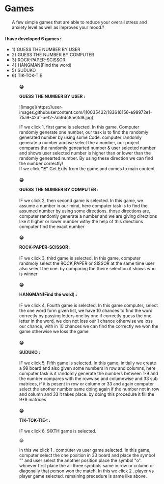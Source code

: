 # Games
 <ul> A few simple games that are able to reduce your overall stress and anxiety level as well as improves your mood.? </ul>
<h4> I have developed 6 games : </h4>

<ul><li type=square>1} GUESS THE NUMBER BY USER</li>

<li type=square>2} GUESS THE NUMBER BY COMPUTER</li>

<li type=square>3} ROCK-PAPER-SCISSOR</li>

<li type=square>4} HANGMAN(Find the word)</li>

<li type=square>5} SUDUKO</li>

<li type=square>6} TIK-TOK-TIE</li><ul>

<h4><p>&#128512;</p> GUESS THE NUMBER BY USER : </h4>
 ![image](https://user-images.githubusercontent.com/110035432/183616156-e99972e1-75a9-42df-aef2-7a594c8ae3d8.jpg)

 IF we click 1, first game is selected. In this game, Computer randomly generate one number, our task is to find the randomly generated number by using some Code. computer randomly generate a number and we select the a number, our project compares the randomly genearted number & user selected number and shows user selected number is higher than or lower than the randomly genearted number. By using these direction we can find the number correctly! <br>If we click <b>"E"</b> Get Exits from the game and comes to main content
<h4><p>&#128512;</p>GUESS THE NUMBER BY COMPUTER :</h4>
IF we click 2, then second game is selected. In this game, we assume a number in our mind, here computer task is to find the assumed number by using some directions. those directions are, computer randomly generate a number and we are giving directions like it higher or lower number withy the help of this directions computer find the exact number<br>
<h4><p>&#128512;</p> ROCK-PAPER-SCISSOR : </h4>
IF we click 3, third game is selected. In this game, computer randmoly select the ROCK,PAPER or SISSOR at the same time user also select the one. by comparing the theire selection it shows who is winner
<h4><p>&#128512;</p> HANGMAN(Find the word) : </h4>
IF we click 4, Fourth game is selected. In this game computer, select the one word form given list, we have 10 chances to find the word correctly by passing letters one by one if correctly guess the one letter in the word, we don not loss our 1 chance otherwise we loss our chance, with in 10 chances we can find the correctly we won the game otherwise we loss the game
<h4><p>&#128512;</p>SUDUKO :</h4>
IF we click 5, Fifth game is selected. In this game, initially we create a 99 board and also given some numbers in row and columns, here computer task is it randomly generate the numbers between 1-9 and the number compares with the rowwise and columnwise and 33 sub matrices, if it is pesent in row or column or 33 and again computer select the another number same doing again if the number not in row and column and 33 it takes place. by doing this procedure it fill the 9*9 matrices
<h4><p>&#128512;</p>TIK-TOK-TIE< :</h4>
IF we click 6, SIXTH game is selected.
<p>&#128512;</p>
In this we click 1 . computer vs user game selected. in this game, computer select the one position in 33 board and place the symbol "" and user select the another position place the symbol "o". whoever first place the all three symbols same in row or column or diagonally that person won the match. In this we click 2 . player vs player game selected. remaining precedure is same like above.

